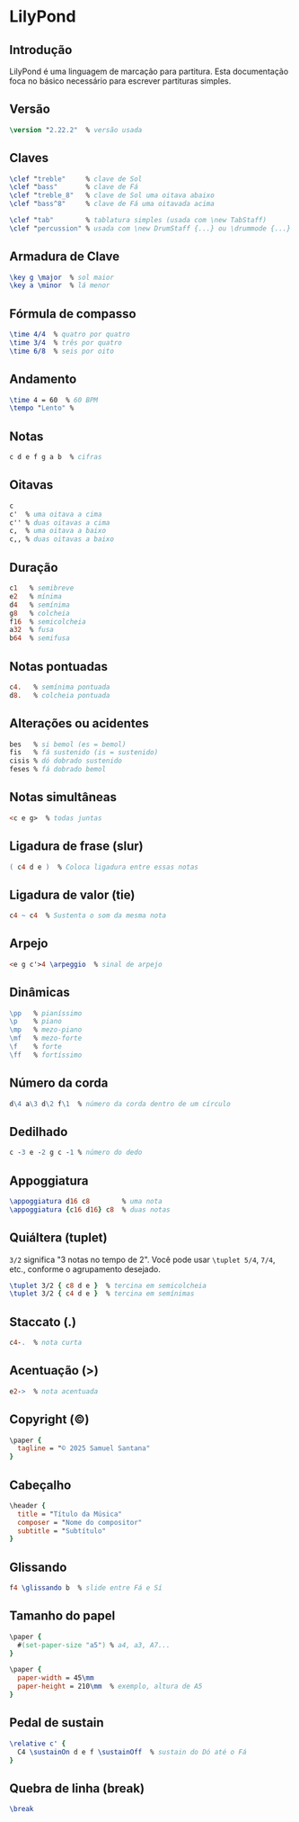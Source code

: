 # LilyPond 

## Introdução

LilyPond é uma linguagem de marcação para partitura. Esta documentação foca no básico necessário para escrever partituras simples.

## Versão

```lilypond
\version "2.22.2"  % versão usada
```

## Claves
```lilypond
\clef "treble"     % clave de Sol
\clef "bass"       % clave de Fá 
\clef "treble_8"   % clave de Sol uma oitava abaixo
\clef "bass^8"     % clave de Fá uma oitavada acima

\clef "tab"        % tablatura simples (usada com \new TabStaff)
\clef "percussion" % usada com \new DrumStaff {...} ou \drummode {...}
```

## Armadura de Clave

```lilypond
\key g \major  % sol maior
\key a \minor  % lá menor
```

## Fórmula de compasso
```lilypond
\time 4/4  % quatro por quatro
\time 3/4  % três por quatro
\time 6/8  % seis por oito
```

## Andamento

```lilypond
\time 4 = 60  % 60 BPM
\tempo "Lento" % 
```

## Notas
```lilypond
c d e f g a b  % cifras
```

## Oitavas
```lilypond
c
c'  % uma oitava a cima
c'' % duas oitavas a cima
c,  % uma oitava a baixo
c,, % duas oitavas a baixo
```

## Duração
```lilypond
c1   % semibreve
e2   % mínima
d4   % semínima
g8   % colcheia
f16  % semicolcheia
a32  % fusa
b64  % semifusa
```

## Notas pontuadas
```lilypond
c4.   % semínima pontuada
d8.   % colcheia pontuada
```

## Alterações ou acidentes
```lilypond
bes   % si bemol (es = bemol)
fis   % fá sustenido (is = sustenido)
cisis % dó dobrado sustenido
feses % fá dobrado bemol
```

## Notas simultâneas
```lilypond
<c e g>  % todas juntas
```

## Ligadura de frase (slur)
```lilypond
( c4 d e )  % Coloca ligadura entre essas notas
```

## Ligadura de valor (tie)
```lilypond
c4 ~ c4  % Sustenta o som da mesma nota
```

## Arpejo

```lilypond
<e g c'>4 \arpeggio  % sinal de arpejo
```

## Dinâmicas
```lilypond
\pp   % pianíssimo 
\p    % piano
\mp   % mezo-piano
\mf   % mezo-forte
\f    % forte
\ff   % fortíssimo
```

## Número da corda
```lilypond
d\4 a\3 d\2 f\1  % número da corda dentro de um círculo
```

## Dedilhado
```lilypond
c -3 e -2 g c -1 % número do dedo
```

## Appoggiatura
```lilypond
\appoggiatura d16 c8        % uma nota
\appoggiatura {c16 d16} c8  % duas notas
```

## Quiáltera (tuplet)
`3/2` significa "3 notas no tempo de 2".
Você pode usar `\tuplet 5/4`, `7/4`, etc., conforme o agrupamento desejado.
```lilypond
\tuplet 3/2 { c8 d e }  % tercina em semicolcheia
\tuplet 3/2 { c4 d e }  % tercina em semínimas
```

## Staccato (.)
```lilypond
c4-.  % nota curta
```

## Acentuação (>)
```lilypond
e2->  % nota acentuada
```

## Copyright (©)
```lilypond
\paper {
  tagline = "© 2025 Samuel Santana"
}
```

## Cabeçalho
```lilypond
\header {
  title = "Título da Música"
  composer = "Nome do compositor"
  subtitle = "Subtítulo"
}
```

## Glissando
```lilypond
f4 \glissando b  % slide entre Fá e Sí
```

## Tamanho do papel
```lilypond
\paper {
  #(set-paper-size "a5") % a4, a3, A7...
}
```

```lilypond
\paper {
  paper-width = 45\mm
  paper-height = 210\mm  % exemplo, altura de A5
}
```

## Pedal de sustain
```lilypond
\relative c' {
  C4 \sustainOn d e f \sustainOff  % sustain do Dó até o Fá
}
```

## Quebra de linha (break)
```lilypond
\break
```

